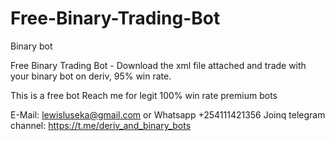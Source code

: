 # Free-Binary-Trading-Bot
Binary bot

Free Binary Trading Bot - Download the xml file attached and trade with your binary bot on deriv, 95% win rate.

This is a free bot Reach me for legit 100% win rate premium bots

E-Mail: lewisluseka@gmail.com or Whatsapp +254111421356
Joinq telegram channel: https://t.me/deriv_and_binary_bots
